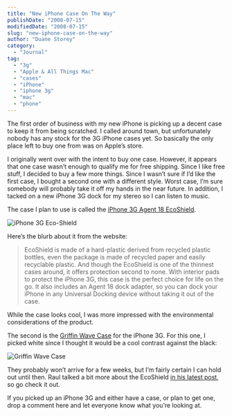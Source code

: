 ```yaml
---
title: "New iPhone Case On The Way"
publishDate: "2008-07-15"
modifiedDate: "2008-07-15"
slug: "new-iphone-case-on-the-way"
author: "Duane Storey"
category:
  - "Journal"
tag:
  - "3g"
  - "Apple & All Things Mac"
  - "cases"
  - "iPhone"
  - "iphone 3g"
  - "mac"
  - "phone"
---
```


The first order of business with my new iPhone is picking up a decent case to keep it from being scratched. I called around town, but unfortunately nobody has any stock for the 3G iPhone cases yet. So basically the only place left to buy one from was on Apple’s store.

I originally went over with the intent to buy one case. However, it appears that one case wasn’t enough to qualify me for free shipping. Since I like free stuff, I decided to buy a few more things. Since I wasn’t sure if I’d like the first case, I bought a second one with a different style. Worst case, I’m sure somebody will probably take it off my hands in the near future. In addition, I tacked on a new iPhone 3G dock for my stereo so I can listen to music.

The case I plan to use is called the [iPhone 3G Agent 18 EcoShield](http://store.apple.com/us/product/TS458VC/A?n=iphone2&fnode=home/shop_iphone/iphone_accessories/cases&mco=MTMwMDAzNA&s=topSellers).

![iPhone 3G Eco-Shield](http://a248.e.akamai.net/7/248/2041/1441/as-images.apple.com/is/image/AppleInc/TS458_AV2?wid=326&hei=326&fmt=jpeg&qlt=95&op_sharpen=1&resMode=bicub&op_usm=0.5,0.5,0,0&iccEmbed=0)

Here’s the blurb about it from the website:

> EcoShield is made of a hard-plastic derived from recycled plastic bottles, even the package is made of recycled paper and easily recyclable plastic. And though the EcoShield is one of the thinnest cases around, it offers protection second to none. With interior pads to protect the iPhone 3G, this case is the perfect choice for life on the go. It also includes an Agent 18 dock adapter, so you can dock your iPhone in any Universal Docking device without taking it out of the case.

While the case looks cool, I was more impressed with the environmental considerations of the product.

The second is the [Griffin Wave Case](http://store.apple.com/us/product/TS476VC/A?n=iphone2&fnode=home/shop_iphone/iphone_accessories/cases&mco=MTI5MzUwNw&p=1&s=topSellers) for the iPhone 3G. For this one, I picked white since I thought it would be a cool contrast against the black:

![Griffin Wave Case](http://a248.e.akamai.net/7/248/2041/1441/as-images.apple.com/is/image/AppleInc/TS476_AV3?wid=326&hei=326&fmt=jpeg&qlt=95&op_sharpen=1&resMode=bicub&op_usm=0.5,0.5,0,0&iccEmbed=0)

They probably won’t arrive for a few weeks, but I’m fairly certain I can hold out until then. Raul talked a bit more about the EcoShield [in his latest post](http://hummingbird604.com/2008/07/14/eco-shield-for-the-iphone/), so go check it out.

If you picked up an iPhone 3G and either have a case, or plan to get one, drop a comment here and let everyone know what you’re looking at.